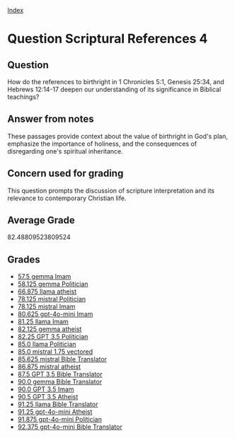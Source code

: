 
[Index](../../index.md)
# Question Scriptural References 4
## Question
How do the references to birthright in 1 Chronicles 5:1, Genesis 25:34, and Hebrews 12:14-17 deepen our understanding of its significance in Biblical teachings?

## Answer from notes
These passages provide context about the value of birthright in God's plan, emphasize the importance of holiness, and the consequences of disregarding one's spiritual inheritance.

## Concern used for grading
This question prompts the discussion of scripture interpretation and its relevance to contemporary Christian life.

## Average Grade
82.48809523809524

## Grades
 * [57.5 gemma Imam](../answers/gemma_Imam/Scriptural_References_4.md)
 * [58.125 gemma Politician](../answers/gemma_Politician/Scriptural_References_4.md)
 * [66.875 llama atheist](../answers/llama_atheist/Scriptural_References_4.md)
 * [78.125 mistral Politician](../answers/mistral_Politician/Scriptural_References_4.md)
 * [78.125 mistral Imam](../answers/mistral_Imam/Scriptural_References_4.md)
 * [80.625 gpt-4o-mini Imam](../answers/gpt-4o-mini_Imam/Scriptural_References_4.md)
 * [81.25 llama Imam](../answers/llama_Imam/Scriptural_References_4.md)
 * [82.125 gemma atheist](../answers/gemma_atheist/Scriptural_References_4.md)
 * [82.25 GPT 3.5 Politician](../answers/GPT_3.5_Politician/Scriptural_References_4.md)
 * [85.0 llama Politician](../answers/llama_Politician/Scriptural_References_4.md)
 * [85.0 mistral 1.75 vectored](../answers/mistral_1.75_vectored/Scriptural_References_4.md)
 * [85.625 mistral Bible Translator](../answers/mistral_Bible_Translator/Scriptural_References_4.md)
 * [86.875 mistral atheist](../answers/mistral_atheist/Scriptural_References_4.md)
 * [87.5 GPT 3.5 Bible Translator](../answers/GPT_3.5_Bible_Translator/Scriptural_References_4.md)
 * [90.0 gemma Bible Translator](../answers/gemma_Bible_Translator/Scriptural_References_4.md)
 * [90.0 GPT 3.5 Imam](../answers/GPT_3.5_Imam/Scriptural_References_4.md)
 * [90.5 GPT 3.5 Atheist](../answers/GPT_3.5_Atheist/Scriptural_References_4.md)
 * [91.25 llama Bible Translator](../answers/llama_Bible_Translator/Scriptural_References_4.md)
 * [91.25 gpt-4o-mini Atheist](../answers/gpt-4o-mini_Atheist/Scriptural_References_4.md)
 * [91.875 gpt-4o-mini Politician](../answers/gpt-4o-mini_Politician/Scriptural_References_4.md)
 * [92.375 gpt-4o-mini Bible Translator](../answers/gpt-4o-mini_Bible_Translator/Scriptural_References_4.md)
